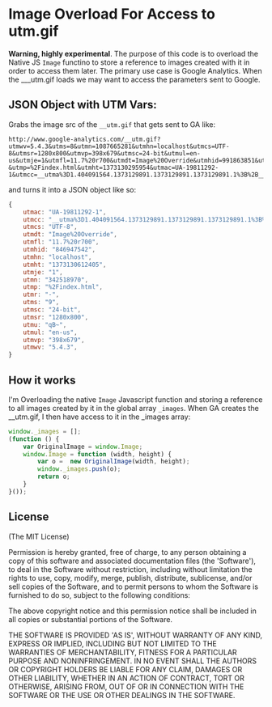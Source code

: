 # Image Overload For Access to utm.gif
__Warning, highly experimental__.
The purpose of this code is to overload the Native JS `Image` functino
to store a reference to images created with it in order to access them
later. The primary use case is Google Analytics. When the ___utm.gif 
loads we may want to access the parameters sent to Google.

## JSON Object with UTM Vars:

Grabs the image src of the `__utm.gif` that gets sent to GA like:

```text
http://www.google-analytics.com/__utm.gif?utmwv=5.4.3&utms=8&utmn=1087665281&utmhn=localhost&utmcs=UTF-8&utmsr=1280x800&utmvp=398x679&utmsc=24-bit&utmul=en-us&utmje=1&utmfl=11.7%20r700&utmdt=Image%20Override&utmhid=991863851&utmr=-&utmp=%2Findex.html&utmht=1373130295954&utmac=UA-19811292-1&utmcc=__utma%3D1.404091564.1373129891.1373129891.1373129891.1%3B%2B__utmz%3D1.1373129891.1.1.utmcsr%3D(direct)%7Cutmccn%3D(direct)%7Cutmcmd%3D(none)%3B&utmu=qB~
```

and turns it into a JSON object like so:

```Javascript
{
    utmac: "UA-19811292-1",
    utmcc: "__utma%3D1.404091564.1373129891.1373129891.1373129891.1%3B%2B__utmz%3D1.1373129891.1.1.utmcsr%3D(direct)%7Cutmccn%3D(direct)%7Cutmcmd%3D(none)%3B",
    utmcs: "UTF-8",
    utmdt: "Image%20Override",
    utmfl: "11.7%20r700",
    utmhid: "846947542",
    utmhn: "localhost",
    utmht: "1373130612405",
    utmje: "1",
    utmn: "342518970",
    utmp: "%2Findex.html",
    utmr: "-",
    utms: "9",
    utmsc: "24-bit",
    utmsr: "1280x800",
    utmu: "qB~",
    utmul: "en-us",
    utmvp: "398x679",
    utmwv: "5.4.3",
}
```

## How it works

I'm Overloading the native `Image` Javascript function and storing
a reference to all images created by it in the global array `_images`. When GA
creates the __utm.gif, I then have access to it in the _images array:

```Javascript
window._images = [];
(function () {
    var OriginalImage = window.Image;
    window.Image = function (width, height) {
        var o =  new OriginalImage(width, height);
        window._images.push(o);
        return o;
    }
}());
```


## License

(The MIT License)

Permission is hereby granted, free of charge, to any person obtaining a copy of this software and associated documentation files (the 'Software'), to deal in the Software without restriction, including without limitation the rights to use, copy, modify, merge, publish, distribute, sublicense, and/or sell copies of the Software, and to permit persons to whom the Software is furnished to do so, subject to the following conditions:

The above copyright notice and this permission notice shall be included in all copies or substantial portions of the Software.

THE SOFTWARE IS PROVIDED 'AS IS', WITHOUT WARRANTY OF ANY KIND, EXPRESS OR IMPLIED, INCLUDING BUT NOT LIMITED TO THE WARRANTIES OF MERCHANTABILITY, FITNESS FOR A PARTICULAR PURPOSE AND NONINFRINGEMENT. IN NO EVENT SHALL THE AUTHORS OR COPYRIGHT HOLDERS BE LIABLE FOR ANY CLAIM, DAMAGES OR OTHER LIABILITY, WHETHER IN AN ACTION OF CONTRACT, TORT OR OTHERWISE, ARISING FROM, OUT OF OR IN CONNECTION WITH THE SOFTWARE OR THE USE OR OTHER DEALINGS IN THE SOFTWARE.